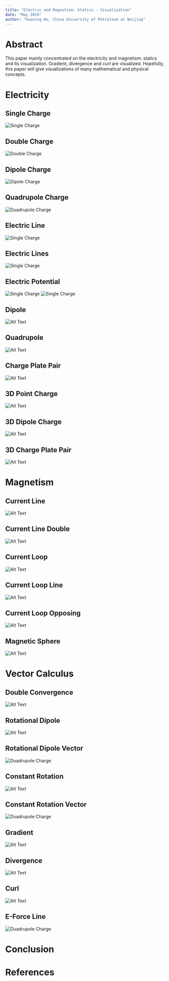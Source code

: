 ```yaml
---
title: "Electric and Magnetism: Statics - Visualization"
date: "May 2019"
author: "Guoning Wu, China University of Petroleum at Beijing"
---
```


# Abstract

This paper mainly concentrated on the electricity and magnetism: 
statics and its visualization. Gradient, divergence and curl are 
visualized. Hopefully, this paper will give  visualizations of many 
mathematical and physical concepts.


# Electricity

## Single Charge
![Single Charge](./figs/singlecharge.png)

## Double Charge
![Double Charge](./figs/doublecharge.png)

## Dipole Charge
![Dipole Charge](./figs/dipolecharge.png)

## Quadrupole Charge
![Duadrupole Charge](./figs/quadrupolecharge.png)

## Electric Line
![Single Charge](./figs/electric-line.png)

## Electric Lines
![Single Charge](./figs/e-lines.png)

## Electric Potential
![Single Charge](./figs/e-potential.png)
![Single Charge](./figs/e-potential1.png)

## Dipole 
![Alt Text](./figs/dipolegif.gif)

## Quadrupole 
![Alt Text](./figs/quadrupole.gif)

## Charge Plate Pair
![Alt Text](./figs/chargeplate.gif)

## 3D Point Charge
![Alt Text](./figs/3dpointcharge.gif)

## 3D Dipole Charge
![Alt Text](./figs/3d-dipolecharge.gif)

## 3D  Charge Plate Pair
![Alt Text](./figs/3d-charge-plate-pair.gif)

# Magnetism
## Current Line
![Alt Text](./figs/current-line.gif)

## Current Line Double
![Alt Text](./figs/current-line-double.gif)

## Current Loop
![Alt Text](./figs/current-loop.gif)

## Current Loop Line
![Alt Text](./figs/current-loop-line.gif)

## Current Loop Opposing
![Alt Text](./figs/current-loop-opposing.gif)

## Magnetic Sphere
![Alt Text](./figs/mag-sphere.gif)

# Vector Calculus
## Double Convergence
![Alt Text](./figs/double-convergence.gif)

## Rotational Dipole
![Alt Text](./figs/rotational-dipole.gif)

## Rotational Dipole Vector
![Duadrupole Charge](./figs/rotational-dipole.png)

## Constant Rotation
![Alt Text](./figs/constant-rotation.gif)

## Constant Rotation Vector
![Duadrupole Charge](./figs/constant-rotation.png)

## Gradient
![Alt Text](./figs/gradient.gif)

## Divergence
![Alt Text](./figs/divergence.gif)

## Curl
![Alt Text](./figs/curl.gif)

## E-Force Line
![Duadrupole Charge](./figs/e-force-line.png)

# Conclusion

# References

